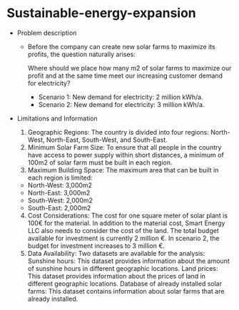 # Sustainable-energy-expansion
* Problem description
   * Before the company can create new solar farms to maximize its profits, the question naturally arises:
      
      Where should we place how many m2 of solar farms to maximize our profit and at the same time meet our increasing customer demand for electricity?

      * Scenario 1: New demand for electricity: 2 million kWh/a. 
      * Scenario 2: New demand for electricity: 3 million kWh/a.


* Limitations and Information

   1. Geographic Regions: The country is divided into four regions: North-West, North-East, South-West, and South-East.
   2. Minimum Solar Farm Size: To ensure that all people in the country have access to power supply within short distances, a minimum of 100m2 of solar farm must be built in each region.
   3. Maximum Building Space: The maximum area that can be built in each region is limited:

     * North-West: 3,000m2
     * North-East: 3,000m2
     * South-West: 2,000m2
     * South-East: 2,000m2
   4. Cost Considerations: The cost for one square meter of solar plant is 100€ for the material.
In addition to the material cost, Smart Energy LLC also needs to consider the cost of the land.
The total budget available for investment is currently 2 million €.
In scenario 2, the budget for investment increases to 3 million €.
   4. Data Availability: Two datasets are available for the analysis:
Sunshine hours: This dataset provides information about the amount of sunshine hours in different geographic locations.
Land prices: This dataset provides information about the prices of land in different geographic locations.
Database of already installed solar farms: This dataset contains information about solar farms that are already installed.
